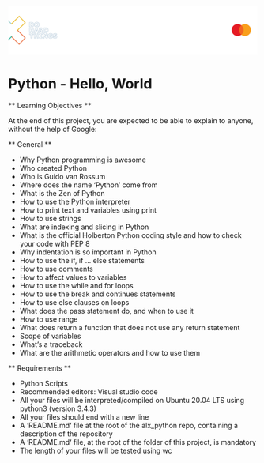 <p align="center">
<img src="banner_readme.png" alt="Readme_banner"/>
</p>
<h1>Python - Hello, World</h1>

** Learning Objectives **

At the end of this project, you are expected to be able to explain to anyone, without the help of Google:

** General **

- Why Python programming is awesome
- Who created Python
- Who is Guido van Rossum
- Where does the name ‘Python’ come from
- What is the Zen of Python
- How to use the Python interpreter
- How to print text and variables using print
- How to use strings
- What are indexing and slicing in Python
- What is the official Holberton Python coding style and how to check your code with PEP 8
- Why indentation is so important in Python
- How to use the if, if ... else statements
- How to use comments
- How to affect values to variables
- How to use the while and for loops
- How to use the break and continues statements
- How to use else clauses on loops
- What does the pass statement do, and when to use it
- How to use range
- What does return a function that does not use any return statement
- Scope of variables
- What’s a traceback
- What are the arithmetic operators and how to use them

** Requirements **

- Python Scripts
- Recommended editors: Visual studio code
- All your files will be interpreted/compiled on Ubuntu 20.04 LTS using python3 (version 3.4.3)
- All your files should end with a new line
- A ‘README.md‘ file at the root of the alx_python repo, containing a description of the repository
- A ‘README.md‘ file, at the root of the folder of this project, is mandatory
- The length of your files will be tested using wc